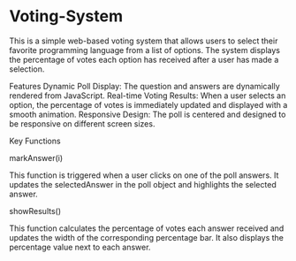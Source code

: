 # Voting-System

This is a simple web-based voting system that allows users to select their favorite programming language from a list of options. The system displays the percentage of votes each option has received after a user has made a selection.

Features
Dynamic Poll Display: The question and answers are dynamically rendered from JavaScript.
Real-time Voting Results: When a user selects an option, the percentage of votes is immediately updated and displayed with a smooth animation.
Responsive Design: The poll is centered and designed to be responsive on different screen sizes.

Key Functions

markAnswer(i)

This function is triggered when a user clicks on one of the poll answers. It updates the selectedAnswer in the poll object and highlights the selected answer.

showResults()

This function calculates the percentage of votes each answer received and updates the width of the corresponding percentage bar. It also displays the percentage value next to each answer.
